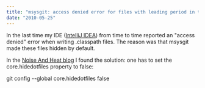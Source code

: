 ```yaml
---
title: "msysgit: access denied error for files with leading period in the name"
date: "2010-05-25"
---
```


In the last time my IDE ([IntelliJ IDEA](http://www.jetbrains.com)) from time to time reported an "access denied" error when writing .classpath files. The reason was that msysgit made these files hidden by default.

In the [Noise And Heat blog](http://www.noiseandheat.com/blog/2010/02/17/the-case-of-eclipse-msysgit-and-the-obstinate-dot-files/) I found the solution: one has to set the core.hidedotfiles property to false:

git config --global core.hidedotfiles false
